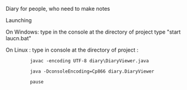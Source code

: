
Diary for people, who need to make notes

Launching


On Windows: type in the console at the directory of project type "start laucn.bat"

On Linux : type in console at the directory of project :

             javac -encoding UTF-8 diary\DiaryViewer.java
             
             java -DconsoleEncoding=Cp866 diary.DiaryViewer
             
             pause
             

